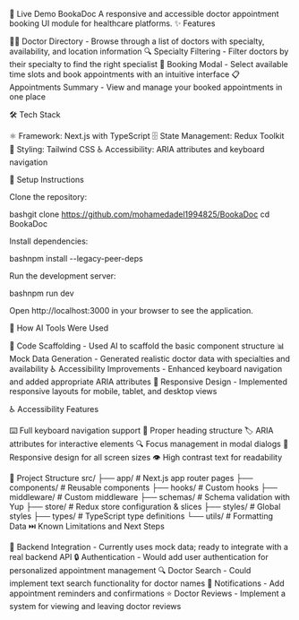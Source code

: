 🔗 Live Demo
BookaDoc 
A responsive and accessible doctor appointment booking UI module for healthcare platforms.
✨ Features

🧑‍⚕️ Doctor Directory - Browse through a list of doctors with specialty, availability, and location information
🔍 Specialty Filtering - Filter doctors by their specialty to find the right specialist
📅 Booking Modal - Select available time slots and book appointments with an intuitive interface
📋 Appointments Summary - View and manage your booked appointments in one place

🛠️ Tech Stack

⚛️ Framework: Next.js with TypeScript
🗄️ State Management: Redux Toolkit
🎨 Styling: Tailwind CSS
♿ Accessibility: ARIA attributes and keyboard navigation

🚀 Setup Instructions

Clone the repository:

bashgit clone https://github.com/mohamedadel1994825/BookaDoc
cd BookaDoc

Install dependencies:

bashnpm install --legacy-peer-deps

Run the development server:

bashnpm run dev

Open http://localhost:3000 in your browser to see the application.

🤖 How AI Tools Were Used

📝 Code Scaffolding - Used AI to scaffold the basic component structure
📊 Mock Data Generation - Generated realistic doctor data with specialties and availability
♿ Accessibility Improvements - Enhanced keyboard navigation and added appropriate ARIA attributes
📱 Responsive Design - Implemented responsive layouts for mobile, tablet, and desktop views

♿ Accessibility Features

⌨️ Full keyboard navigation support
📑 Proper heading structure
🏷️ ARIA attributes for interactive elements
🔍 Focus management in modal dialogs
📱 Responsive design for all screen sizes
👁️ High contrast text for readability

📁 Project Structure
src/
├── app/ # Next.js app router pages
├── components/ # Reusable components
├── hooks/ # Custom hooks
├── middleware/ # Custom middleware
├── schemas/ # Schema validation with Yup
├── store/ # Redux store configuration & slices
├── styles/ # Global styles
├── types/ # TypeScript type definitions
└── utils/ # Formatting Data
⏭️ Known Limitations and Next Steps

🔌 Backend Integration - Currently uses mock data; ready to integrate with a real backend API
🔒 Authentication - Would add user authentication for personalized appointment management
🔍 Doctor Search - Could implement text search functionality for doctor names
🔔 Notifications - Add appointment reminders and confirmations
⭐ Doctor Reviews - Implement a system for viewing and leaving doctor reviews
